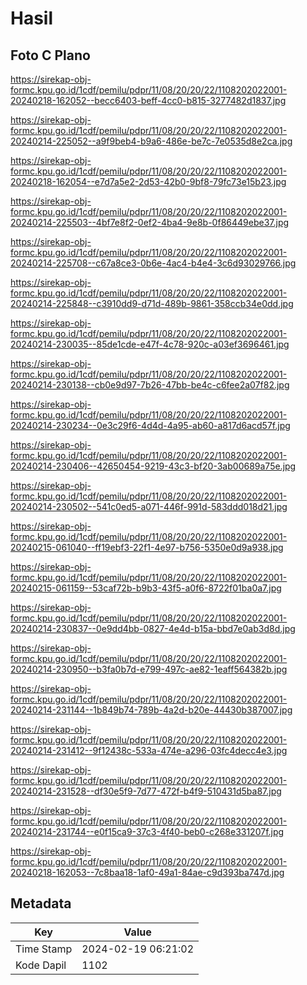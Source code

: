 # Hasil

## Foto C Plano

https://sirekap-obj-formc.kpu.go.id/1cdf/pemilu/pdpr/11/08/20/20/22/1108202022001-20240218-162052--becc6403-beff-4cc0-b815-3277482d1837.jpg

https://sirekap-obj-formc.kpu.go.id/1cdf/pemilu/pdpr/11/08/20/20/22/1108202022001-20240214-225052--a9f9beb4-b9a6-486e-be7c-7e0535d8e2ca.jpg

https://sirekap-obj-formc.kpu.go.id/1cdf/pemilu/pdpr/11/08/20/20/22/1108202022001-20240218-162054--e7d7a5e2-2d53-42b0-9bf8-79fc73e15b23.jpg

https://sirekap-obj-formc.kpu.go.id/1cdf/pemilu/pdpr/11/08/20/20/22/1108202022001-20240214-225503--4bf7e8f2-0ef2-4ba4-9e8b-0f86449ebe37.jpg

https://sirekap-obj-formc.kpu.go.id/1cdf/pemilu/pdpr/11/08/20/20/22/1108202022001-20240214-225708--c67a8ce3-0b6e-4ac4-b4e4-3c6d93029766.jpg

https://sirekap-obj-formc.kpu.go.id/1cdf/pemilu/pdpr/11/08/20/20/22/1108202022001-20240214-225848--c3910dd9-d71d-489b-9861-358ccb34e0dd.jpg

https://sirekap-obj-formc.kpu.go.id/1cdf/pemilu/pdpr/11/08/20/20/22/1108202022001-20240214-230035--85de1cde-e47f-4c78-920c-a03ef3696461.jpg

https://sirekap-obj-formc.kpu.go.id/1cdf/pemilu/pdpr/11/08/20/20/22/1108202022001-20240214-230138--cb0e9d97-7b26-47bb-be4c-c6fee2a07f82.jpg

https://sirekap-obj-formc.kpu.go.id/1cdf/pemilu/pdpr/11/08/20/20/22/1108202022001-20240214-230234--0e3c29f6-4d4d-4a95-ab60-a817d6acd57f.jpg

https://sirekap-obj-formc.kpu.go.id/1cdf/pemilu/pdpr/11/08/20/20/22/1108202022001-20240214-230406--42650454-9219-43c3-bf20-3ab00689a75e.jpg

https://sirekap-obj-formc.kpu.go.id/1cdf/pemilu/pdpr/11/08/20/20/22/1108202022001-20240214-230502--541c0ed5-a071-446f-991d-583ddd018d21.jpg

https://sirekap-obj-formc.kpu.go.id/1cdf/pemilu/pdpr/11/08/20/20/22/1108202022001-20240215-061040--ff19ebf3-22f1-4e97-b756-5350e0d9a938.jpg

https://sirekap-obj-formc.kpu.go.id/1cdf/pemilu/pdpr/11/08/20/20/22/1108202022001-20240215-061159--53caf72b-b9b3-43f5-a0f6-8722f01ba0a7.jpg

https://sirekap-obj-formc.kpu.go.id/1cdf/pemilu/pdpr/11/08/20/20/22/1108202022001-20240214-230837--0e9dd4bb-0827-4e4d-b15a-bbd7e0ab3d8d.jpg

https://sirekap-obj-formc.kpu.go.id/1cdf/pemilu/pdpr/11/08/20/20/22/1108202022001-20240214-230950--b3fa0b7d-e799-497c-ae82-1eaff564382b.jpg

https://sirekap-obj-formc.kpu.go.id/1cdf/pemilu/pdpr/11/08/20/20/22/1108202022001-20240214-231144--1b849b74-789b-4a2d-b20e-44430b387007.jpg

https://sirekap-obj-formc.kpu.go.id/1cdf/pemilu/pdpr/11/08/20/20/22/1108202022001-20240214-231412--9f12438c-533a-474e-a296-03fc4decc4e3.jpg

https://sirekap-obj-formc.kpu.go.id/1cdf/pemilu/pdpr/11/08/20/20/22/1108202022001-20240214-231528--df30e5f9-7d77-472f-b4f9-510431d5ba87.jpg

https://sirekap-obj-formc.kpu.go.id/1cdf/pemilu/pdpr/11/08/20/20/22/1108202022001-20240214-231744--e0f15ca9-37c3-4f40-beb0-c268e331207f.jpg

https://sirekap-obj-formc.kpu.go.id/1cdf/pemilu/pdpr/11/08/20/20/22/1108202022001-20240218-162053--7c8baa18-1af0-49a1-84ae-c9d393ba747d.jpg


## Metadata

| Key        | Value               |
| ---------- | ------------------- |
| Time Stamp | 2024-02-19 06:21:02 |
| Kode Dapil | 1102                |



